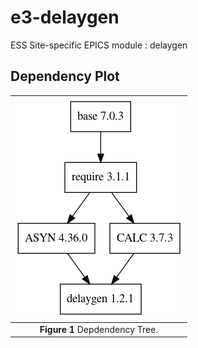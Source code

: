 
e3-delaygen  
======
ESS Site-specific EPICS module : delaygen


## Dependency Plot

|![delaygen dep](docs/delaygen.png)|
| :---: |
|**Figure 1** Depdendency Tree. |
